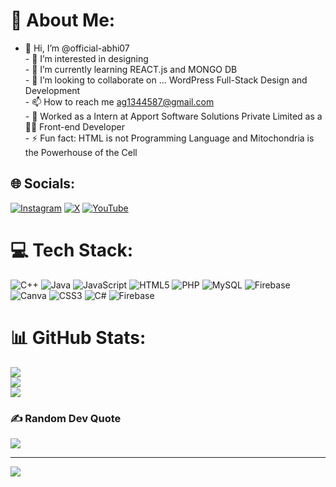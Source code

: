 # 💫 About Me:
- 👋 Hi, I’m @official-abhi07<br>- 👀 I’m interested in designing<br>- 🌱 I’m currently learning REACT.js and MONGO DB<br>- 💞️ I’m looking to collaborate on ... WordPress Full-Stack Design and Development<br>- 📫 How to reach me ag1344587@gmail.com<br>- 🏢 Worked as a Intern at  Apport Software Solutions Private Limited as a 👷‍♂️ Front-end Developer<br>- ⚡ Fun fact: HTML is not Programming Language and Mitochondria is the Powerhouse of the Cell<br>


## 🌐 Socials:
[![Instagram](https://img.shields.io/badge/Instagram-%23E4405F.svg?logo=Instagram&logoColor=white)](https://instagram.com/abhishekgupta_78) [![X](https://img.shields.io/badge/X-black.svg?logo=X&logoColor=white)](https://x.com/Official_abhi07) [![YouTube](https://img.shields.io/badge/YouTube-%23FF0000.svg?logo=YouTube&logoColor=white)](https://youtube.com/@@VectorAbhi) 

# 💻 Tech Stack:
![C++](https://img.shields.io/badge/c++-%2300599C.svg?style=plastic&logo=c%2B%2B&logoColor=white) ![Java](https://img.shields.io/badge/java-%23ED8B00.svg?style=plastic&logo=openjdk&logoColor=white) ![JavaScript](https://img.shields.io/badge/javascript-%23323330.svg?style=plastic&logo=javascript&logoColor=%23F7DF1E) ![HTML5](https://img.shields.io/badge/html5-%23E34F26.svg?style=plastic&logo=html5&logoColor=white) ![PHP](https://img.shields.io/badge/php-%23777BB4.svg?style=plastic&logo=php&logoColor=white) ![MySQL](https://img.shields.io/badge/mysql-4479A1.svg?style=plastic&logo=mysql&logoColor=white) ![Firebase](https://img.shields.io/badge/firebase-a08021?style=plastic&logo=firebase&logoColor=ffcd34) ![Canva](https://img.shields.io/badge/Canva-%2300C4CC.svg?style=plastic&logo=Canva&logoColor=white) ![CSS3](https://img.shields.io/badge/css3-%231572B6.svg?style=plastic&logo=css3&logoColor=white) ![C#](https://img.shields.io/badge/c%23-%23239120.svg?style=plastic&logo=csharp&logoColor=white) ![Firebase](https://img.shields.io/badge/firebase-%23039BE5.svg?style=plastic&logo=firebase)
# 📊 GitHub Stats:
![](https://github-readme-stats.vercel.app/api?username=official-abhi07&theme=highcontrast&hide_border=false&include_all_commits=true&count_private=true)<br/>
![](https://github-readme-streak-stats.herokuapp.com/?user=official-abhi07&theme=highcontrast&hide_border=false)<br/>
![](https://github-readme-stats.vercel.app/api/top-langs/?username=official-abhi07&theme=highcontrast&hide_border=false&include_all_commits=true&count_private=true&layout=compact)

### ✍️ Random Dev Quote
![](https://quotes-github-readme.vercel.app/api?type=horizontal&theme=radical)

---
[![](https://visitcount.itsvg.in/api?id=official-abhi07&icon=2&color=12)](https://visitcount.itsvg.in)

<!-- Proudly created with GPRM ( https://gprm.itsvg.in ) -->

